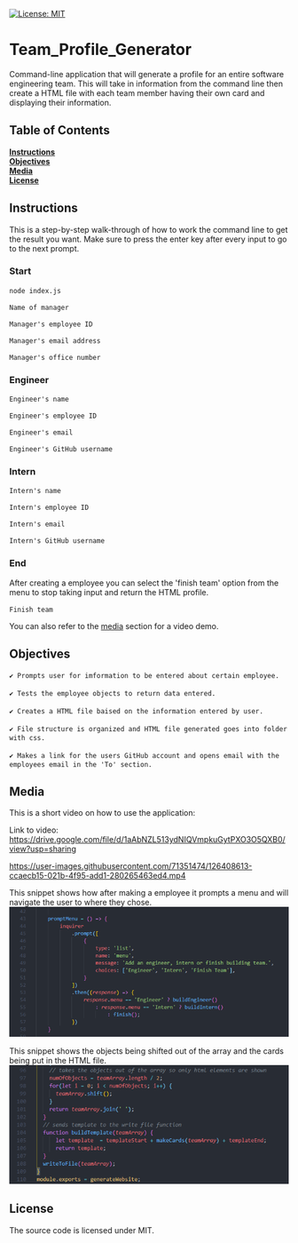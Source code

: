 [![License: MIT](https://img.shields.io/badge/License-MIT-yellow.svg)](https://opensource.org/licenses/MIT)
# Team_Profile_Generator
Command-line application that will generate a profile for an entire software engineering team. This will take in information from the command line then create a HTML file with each team member having their own card and displaying their information.

## Table of Contents

**[Instructions](#Instructions)**<br>
**[Objectives](#Objectives)**<br>
**[Media](#Media)**<br>
**[License](#License)**<br>

## Instructions

This is a step-by-step walk-through of how to work the command line to get the result you want.
Make sure to press the enter key after every input to go to the next prompt.

### Start
```
node index.js
```

```
Name of manager
```

```
Manager's employee ID
```

```
Manager's email address
```

```
Manager's office number
```
### Engineer
```
Engineer's name
```

```
Engineer's employee ID
```

```
Engineer's email
```

```
Engineer's GitHub username
```
### Intern
```
Intern's name
```

```
Intern's employee ID
```

```
Intern's email
```

```
Intern's GitHub username
```
### End
After creating a employee you can select the 'finish team' option from the menu to stop taking input and return the HTML profile.
```
Finish team
```
You can also refer to the [media](#Media) section for a video demo.

## Objectives

```
✔️ Prompts user for imformation to be entered about certain employee.

✔️ Tests the employee objects to return data entered.

✔️ Creates a HTML file baised on the information entered by user.

✔️ File structure is organized and HTML file generated goes into folder with css.

✔️ Makes a link for the users GitHub account and opens email with the employees email in the 'To' section.
```

## Media
This is a short video on how to use the application:

Link to video: https://drive.google.com/file/d/1aAbNZL513ydNIQVmpkuGytPXO3O5QXB0/view?usp=sharing

https://user-images.githubusercontent.com/71351474/126408613-ccaecb15-021b-4f95-add1-280265463ed4.mp4

This snippet shows how after making a employee it prompts a menu and will navigate the user to where they chose. 
![](/images/prompt_menu.png)

This snippet shows the objects being shifted out of the array and the cards being put in the HTML file.
![](/images/array.png)

## License
The source code is licensed under MIT.
